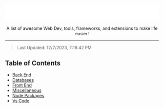 <div align="center">
  <img src="assets/rainbow-title.svg" alt="Awsome Title">
  <p>A list of awesome Web Dev, tools, frameworks, and extensions to make life easier!</p>
</div>

---

> Last Updated: 12/7/2023, 7:19:42 PM

## Table of Contents

- [Back End](https://github.com/SenpaiSumpie/awesome-lists/blob/new-layout/lists/back-end/back-end.md)
- [Databases](https://github.com/SenpaiSumpie/awesome-lists/blob/new-layout/lists/databases/databases.md)
- [Front End](https://github.com/SenpaiSumpie/awesome-lists/blob/new-layout/lists/front-end/front-end.md)
- [Miscellaneous](https://github.com/SenpaiSumpie/awesome-lists/blob/new-layout/lists/miscellaneous/miscellaneous.md)
- [Node Packages](https://github.com/SenpaiSumpie/awesome-lists/blob/new-layout/lists/node-packages/node-packages.md)
- [Vs Code](https://github.com/SenpaiSumpie/awesome-lists/blob/new-layout/lists/vs-code/vs-code.md)
